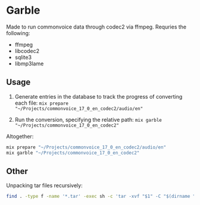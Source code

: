 # Garble
Made to run commonvoice data through codec2 via ffmpeg. Requries the following:
* ffmpeg
* libcodec2
* sqlite3
* libmp3lame

## Usage
1. Generate entries in the database to track the progress of converting each file:
`mix prepare "~/Projects/commonvoice_17_0_en_codec2/audio/en"`

2. Run the conversion, specifying the relative path:
`mix garble "~/Projects/commonvoice_17_0_en_codec2"`

Altogether:
```sh
mix prepare "~/Projects/commonvoice_17_0_en_codec2/audio/en"
mix garble "~/Projects/commonvoice_17_0_en_codec2"
```

## Other
Unpacking tar files recursively:
```sh
find . -type f -name '*.tar' -exec sh -c 'tar -xvf "$1" -C "$(dirname "$1")"' _ {} \;
```